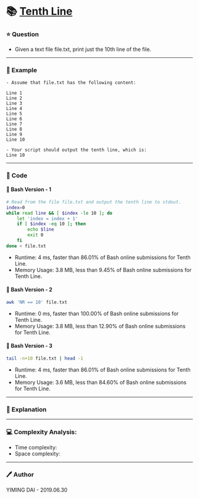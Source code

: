 # :books: [Tenth Line](https://leetcode.com/problems/tenth-line/)

### :star: Question

- Given a text file file.txt, print just the 10th line of the file.

--- 

### :car: Example
```
- Assume that file.txt has the following content:

Line 1
Line 2
Line 3
Line 4
Line 5
Line 6
Line 7
Line 8
Line 9
Line 10

- Your script should output the tenth line, which is:
Line 10
```
---

### :hammer: Code

#### :whale: Bash Version - 1

```bash
# Read from the file file.txt and output the tenth line to stdout.
index=0
while read line && [ $index -le 10 ]; do
    let 'index = index + 1'
    if [ $index -eq 10 ]; then
        echo $line
        exit 0
    fi
done < file.txt
```

- Runtime: 4 ms, faster than 86.01% of Bash online submissions for Tenth Line.
- Memory Usage: 3.8 MB, less than 9.45% of Bash online submissions for Tenth Line.

#### :tropical_fish: Bash Version - 2

```bash
awk 'NR == 10' file.txt
```

- Runtime: 0 ms, faster than 100.00% of Bash online submissions for Tenth Line.
- Memory Usage: 3.8 MB, less than 12.90% of Bash online submissions for Tenth Line.

#### :dolphin: Bash Version - 3

```bash
tail -n+10 file.txt | head -1
```

- Runtime: 4 ms, faster than 86.01% of Bash online submissions for Tenth Line.
- Memory Usage: 3.6 MB, less than 84.60% of Bash online submissions for Tenth Line.

---

### :pencil: Explanation



---

### :computer: Complexity Analysis:

- Time complexity: 
- Space complexity: 

---

### :pen: Author

YIMING DAI - 2019.06.30
